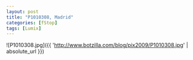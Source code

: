 ```yaml
---
layout: post
title: "P1010308, Madrid"
categories: [fStop]
tags: [Lumix]
---
```



![P1010308.jpg]({{ 'http://www.botzilla.com/blog/pix2009/P1010308.jpg' | absolute_url }})


